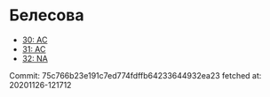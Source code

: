 # Белесова
- [30: AC](30.md)
- [31: AC](31.md)
- [32: NA](32.md)

Commit: 75c766b23e191c7ed774fdffb64233644932ea23
 fetched at: 20201126-121712
